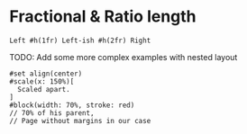 # Fractional & Ratio length
```typ
Left #h(1fr) Left-ish #h(2fr) Right
```

TODO: Add some more complex examples with nested layout

```typ
#set align(center)
#scale(x: 150%)[
  Scaled apart.
]
#block(width: 70%, stroke: red) 
// 70% of his parent,
// Page without margins in our case
```
